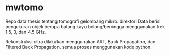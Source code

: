 # mwtomo
Repo data thesis tentang tomografi gelombang mikro.
direktori Data berisi pengukuran objek berupa batang kayu bolong/berongga menggunakan frek 1.5, 3, dan 4.5 GHz.

Rekonstruksi citra dilakukan menggunakan ART, Back Propagation, dan Filtered Back Propagation.
semua proses menggunakan kode python.
